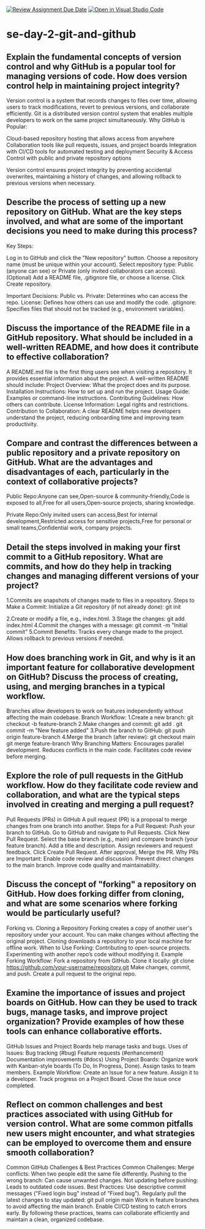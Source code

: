[![Review Assignment Due Date](https://classroom.github.com/assets/deadline-readme-button-22041afd0340ce965d47ae6ef1cefeee28c7c493a6346c4f15d667ab976d596c.svg)](https://classroom.github.com/a/8wgCKhpZ)
[![Open in Visual Studio Code](https://classroom.github.com/assets/open-in-vscode-2e0aaae1b6195c2367325f4f02e2d04e9abb55f0b24a779b69b11b9e10269abc.svg)](https://classroom.github.com/online_ide?assignment_repo_id=18607170&assignment_repo_type=AssignmentRepo)
# se-day-2-git-and-github
## Explain the fundamental concepts of version control and why GitHub is a popular tool for managing versions of code. How does version control help in maintaining project integrity?
Version control is a system that records changes to files over time, allowing users to track modifications, revert to previous versions, and collaborate efficiently. Git is a distributed version control system that enables multiple developers to work on the same project simultaneously.
Why GitHub is Popular:

Cloud-based repository hosting that allows access from anywhere Collaboration tools like pull requests, issues, and project boards Integration with CI/CD tools for automated testing and deployment Security & Access Control with public and private repository options 

Version control ensures project integrity by preventing accidental overwrites, maintaining a history of changes, and allowing rollback to previous versions when necessary.


## Describe the process of setting up a new repository on GitHub. What are the key steps involved, and what are some of the important decisions you need to make during this process?
Key Steps:

Log in to GitHub and click the "New repository" button. Choose a repository name (must be unique within your account). Select repository type: Public (anyone can see) or Private (only invited collaborators can access). (Optional) Add a README file, .gitignore file, or choose a license. Click Create repository.

Important Decisions:
Public vs. Private: Determines who can access the repo. License: Defines how others can use and modify the code. .gitignore: Specifies files that should not be tracked (e.g., environment variables).
## Discuss the importance of the README file in a GitHub repository. What should be included in a well-written README, and how does it contribute to effective collaboration?

A README.md file is the first thing users see when visiting a repository. It provides essential information about the project.
A well-written README should include:
Project Overview: What the project does and its purpose. Installation Instructions: How to set up and run the project. Usage Guide: Examples or command-line instructions. Contributing Guidelines: How others can contribute. License Information: Legal rights and restrictions.
Contribution to Collaboration:
A clear README helps new developers understand the project, reducing onboarding time and improving team productivity.
## Compare and contrast the differences between a public repository and a private repository on GitHub. What are the advantages and disadvantages of each, particularly in the context of collaborative projects?
Public Repo:Anyone can see,Open-source & community-friendly,Code is exposed to all,Free for all users,Open-source projects, sharing knowledge.

Private Repo:Only invited users can access,Best for internal development,Restricted access for sensitive projects,Free for personal or small teams,Confidential work, company projects.
## Detail the steps involved in making your first commit to a GitHub repository. What are commits, and how do they help in tracking changes and managing different versions of your project?
1.Commits are snapshots of changes made to files in a repository.
Steps to Make a Commit:
Initialize a Git repository (if not already done): git init

2.Create or modify a file, e.g., index.html.
3.Stage the changes:
git add index.html 
4.Commit the changes with a message: 
git commit -m "Initial commit" 
5.Commit Benefits:
Tracks every change made to the project. Allows rollback to previous versions if needed.

## How does branching work in Git, and why is it an important feature for collaborative development on GitHub? Discuss the process of creating, using, and merging branches in a typical workflow.
Branches allow developers to work on features independently without affecting the main codebase.
Branch Workflow:
1.Create a new branch:
git checkout -b feature-branch
2.Make changes and commit:
git add . git commit -m "New feature added"
3.Push the branch to GitHub: 
git push origin feature-branch
4.Merge the branch (after review): 
git checkout main git merge feature-branch
Why Branching Matters:
Encourages parallel development. Reduces conflicts in the main code. Facilitates code review before merging.

## Explore the role of pull requests in the GitHub workflow. How do they facilitate code review and collaboration, and what are the typical steps involved in creating and merging a pull request?
Pull Requests (PRs) in GitHub 
A pull request (PR) is a proposal to merge changes from one branch into another.
Steps for a Pull Request:
Push your branch to GitHub. Go to GitHub and navigate to Pull Requests. Click New Pull Request. Select the base branch (e.g., main) and compare branch (your feature branch). Add a title and description. Assign reviewers and request feedback. Click Create Pull Request. After approval, Merge the PR. 
Why PRs are Important:
Enable code review and discussion. Prevent direct changes to the main branch. Improve code quality and maintainability. 

## Discuss the concept of "forking" a repository on GitHub. How does forking differ from cloning, and what are some scenarios where forking would be particularly useful?
Forking vs. Cloning a Repository Forking creates a copy of another user's repository under your account. You can make changes without affecting the original project. Cloning downloads a repository to your local machine for offline work. 
When to Use Forking:
Contributing to open-source projects. Experimenting with another repo’s code without modifying it. 
Example Forking Workflow:
Fork a repository from GitHub. Clone it locally: 
git clone https://github.com/your-username/repository.git 
Make changes, commit, and push. Create a pull request to the original repo.
## Examine the importance of issues and project boards on GitHub. How can they be used to track bugs, manage tasks, and improve project organization? Provide examples of how these tools can enhance collaborative efforts.
GitHub Issues and Project Boards help manage tasks and bugs.
Uses of Issues:
Bug tracking (#bug) Feature requests (#enhancement) Documentation improvements (#docs) 
Using Project Boards:
Organize work with Kanban-style boards (To Do, In Progress, Done). Assign tasks to team members. 
Example Workflow:
Create an Issue for a new feature. Assign it to a developer. Track progress on a Project Board. Close the issue once completed. 
## Reflect on common challenges and best practices associated with using GitHub for version control. What are some common pitfalls new users might encounter, and what strategies can be employed to overcome them and ensure smooth collaboration?
Common GitHub Challenges & Best Practices Common Challenges: Merge conflicts: When two people edit the same file differently. Pushing to the wrong branch: Can cause unwanted changes. Not updating before pushing: Leads to outdated code issues. Best Practices: Use descriptive commit messages ("Fixed login bug" instead of "Fixed bug"). Regularly pull the latest changes to stay updated: 
git pull origin main 
Work in feature branches to avoid affecting the main branch. Enable CI/CD testing to catch errors early. 
By following these practices, teams can collaborate efficiently and maintain a clean, organized codebase.
